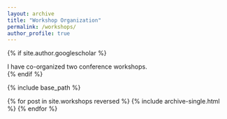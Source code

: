 ```yaml
---
layout: archive
title: "Workshop Organization"
permalink: /workshops/
author_profile: true
---
```


{% if site.author.googlescholar %}
  <div class="wordwrap">I have co-organized two conference workshops.</div>
{% endif %}

{% include base_path %}

{% for post in site.workshops reversed %}
  {% include archive-single.html %}
{% endfor %}
